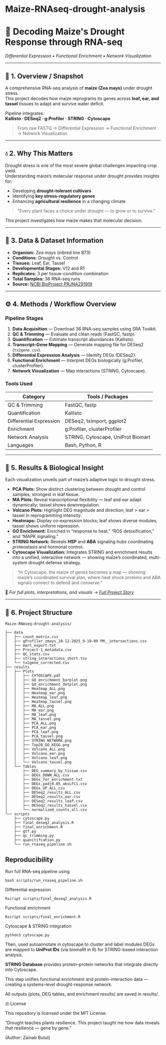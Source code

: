 # Maize-RNAseq-drought-analysis
# 🌾 Decoding Maize's Drought Response through RNA-seq  
*Differential Expression • Functional Enrichment • Network Visualization*

---

## 🌱 1. Overview / Snapshot
A comprehensive RNA-seq analysis of **maize (Zea mays)** under drought stress.  
This project decodes how maize reprograms its genes across **leaf, ear, and tassel** tissues to adapt and survive water deficit.  

Pipeline integrates:  
**Kallisto · DESeq2 · g:Profiler · STRING · Cytoscape**

> From raw FASTQ → Differential Expression → Functional Enrichment → Network Visualization

---

## 💧 2. Why This Matters
Drought stress is one of the most severe global challenges impacting crop yield.  
Understanding maize’s molecular response under drought provides insights for:  
- Developing **drought-tolerant cultivars**  
- Identifying **key stress-regulatory genes**  
- Enhancing **agricultural resilience** in a changing climate  

> “Every plant faces a choice under drought — to grow or to survive.”

This project investigates how maize makes that molecular decision.

---

## 🧬 3. Data & Dataset Information
- **Organism:** *Zea mays* (inbred line B73)  
- **Conditions:** Drought vs. Control  
- **Tissues:** Leaf, Ear, Tassel  
- **Developmental Stages:** V12 and R1  
- **Replicates:** 3 per tissue-condition combination  
- **Total Samples:** 36 RNA-seq runs  
- **Source:** [NCBI BioProject PRJNA291919](https://www.ncbi.nlm.nih.gov/bioproject/PRJNA291919)

---

## ⚙️ 4. Methods / Workflow Overview

### Pipeline Stages
1. **Data Acquisition** — Download 36 RNA-seq samples using SRA Toolkit.  
2. **QC & Trimming** — Evaluate and clean reads (FastQC, fastp).  
3. **Quantification** — Estimate transcript abundances (Kallisto).  
4. **Transcript–Gene Mapping** — Generate mapping file for DESeq2 (`tx2gene.csv`).  
5. **Differential Expression Analysis** — Identify DEGs (DESeq2).  
6. **Functional Enrichment** — Interpret DEGs biologically (g:Profiler, clusterProfiler).  
7. **Network Visualization** — Map interactions (STRING, Cytoscape).

### Tools Used
| Category | Tools / Packages |
|-----------|------------------|
| QC & Trimming | FastQC, fastp |
| Quantification | Kallisto |
| Differential Expression | DESeq2, tximport, ggplot2 |
| Enrichment | g:Profiler, clusterProfiler |
| Network Analysis | STRING, Cytoscape, UniProt Biomart |
| Languages | Bash, Python, R |

---

## 🌿 5. Results & Biological Insight

Each visualization unveils part of maize’s adaptive logic to drought stress.

- **PCA Plots:** Show distinct clustering between drought and control samples, strongest in leaf tissue.  
- **MA Plots:** Reveal transcriptional flexibility — leaf and ear adapt dynamically; tassel shows downregulation.  
- **Volcano Plots:** Highlight DEG magnitude and direction; leaf > ear > tassel in reprogramming intensity.  
- **Heatmaps:** Display co-expression blocks; leaf shows diverse modules, tassel shows uniform repression.  
- **GO Enrichment:** Enriched in “response to heat,” “ROS detoxification,” and “MAPK signaling.”  
- **STRING Network:** Reveals **HSP** and **ABA** signaling hubs coordinating proteostasis and hormonal control.  
- **Cytoscape Visualization:** Integrates STRING and enrichment results into a unified, interactive network — showing maize’s coordinated, multi-system drought defense strategy.

> “In Cytoscape, the maize of genes becomes a map — showing maize’s coordinated survival plan, where heat shock proteins and ABA signals connect to defend and conserve.”

📖 *For full plots, interpretations, and visuals → [Full Project Story](docs/full_project_story.md)*

---

## 📂 6. Project Structure
```
Maize-RNAseq-drought-analysis/

├── data
│   ├── count_matrix.csv
│   ├── gProfiler_zmays_10-12-2025_9-19-09 PM__intersections.csv
│   ├── mart_export.txt
│   ├── Project-1_metadata.csv
│   ├── QC_stats.csv
│   ├── string_interactions_short.tsv
│   └── tx2gene_corrected.csv
├── results
│   ├── Plots
│   │   ├── CYTOSCAPE.pdf
│   │   ├── GO_enrichment_barplot.png
│   │   ├── GO_enrichment_dotplot.png
│   │   ├── Heatmap_ALL.png
│   │   ├── Heatmap_ear.png
│   │   ├── Heatmap_leaf.png
│   │   ├── Heatmap_tassel.png
│   │   ├── MA_ALL.png
│   │   ├── MA_ear.png
│   │   ├── MA_leaf.png
│   │   ├── MA_tassel.png
│   │   ├── PCA_ALL.png
│   │   ├── PCA_ear.png
│   │   ├── PCA_leaf.png
│   │   ├── PCA_tassel.png
│   │   ├── STRING NETWORK.png
│   │   ├── Top20_GO_KEGG.png
│   │   ├── Volcano_ALL.png
│   │   ├── Volcano_ear.png
│   │   ├── Volcano_leaf.png
│   │   └── Volcano_tassel.png
│   └── Tables
│       ├── DEG_summary_by_tissue.csv
│       ├── DEGs_DOWN_ALL.csv
│       ├── DEGs_for_enrichment.txt
│       ├── DEGs_padj0.05_absLFC1.csv
│       ├── DEGs_UP_ALL.csv
│       ├── DESeq2_results_ALL.csv
│       ├── DESeq2_results_ear.csv
│       ├── DESeq2_results_leaf.csv
│       ├── DESeq2_results_tassel.csv
│       └── normalized_counts_all.csv
└── scripts
    ├── cytoscape.py
    ├── final_deseq2_analysis.R
    ├── final_enrichment.R
    ├── gtf.py
    ├── qc_trimming.py
    ├── quanitifcation.py
    └── run_rnaseq_pipeline.sh
```

## Reproducibility
Run full RNA-seq pipeline using 
```
bash scripts/run_rnaseq_pipeline.sh
```

Differential expression
```
Rscript scripts/final_deseq2_analysis.R
```
Functional enrichment
```
Rscript scripts/final_enrichment.R
```
Cytoscape & STRING integration
```
python3 cytoscape.py
```
Then, used autoannotate in cytoscape to cluster and label modules
DEGs are mapped to **UniProt IDs** (via biomaRt in R) for STRING-based interaction analysis.

**STRING Database**  provides protein–protein networks that integrate directly into Cytoscape.

This step unifies functional enrichment and protein-interaction data — creating a systems-level drought-response network.

All outputs (plots, DEG tables, and enrichment results) are saved in results/.


⚖️ License

This repository is licensed under the MIT License.

“Drought teaches plants resilience.
This project taught me how data reveals that resilience — gene by gene.”

(Author: Zainab Butul) 
